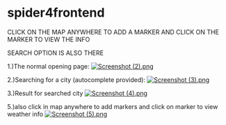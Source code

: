 # spider4frontend





CLICK ON THE MAP ANYWHERE TO ADD A MARKER
AND CLICK ON THE MARKER TO VIEW THE INFO



SEARCH OPTION IS ALSO THERE

1.)The normal opening page:
[![Screenshot (2).png](https://s4.postimg.org/a19n9pjkt/Screenshot_2.png)](https://postimg.org/image/tj4apngih/)




2.)Searching for a city (autocomplete provided):
[![Screenshot (3).png](https://s9.postimg.org/we4q3wozz/Screenshot_3.png)](https://postimg.org/image/aeybgp85n/)


3.)Result for searched city
[![Screenshot (4).png](https://s10.postimg.org/c2xz26fg9/Screenshot_4.png)](https://postimg.org/image/rbnwfy94l/)


5.)also click in map anywhere to add markers and click on marker to view weather info
[![Screenshot (5).png](https://s10.postimg.org/3s6k35prd/Screenshot_5.png)](https://postimg.org/image/na17j3mp1/)
